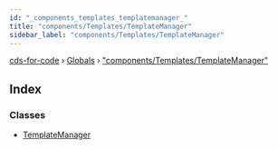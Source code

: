 ```yaml
---
id: "_components_templates_templatemanager_"
title: "components/Templates/TemplateManager"
sidebar_label: "components/Templates/TemplateManager"
---
```


[cds-for-code](../index.md) › [Globals](../globals.md) › ["components/Templates/TemplateManager"](_components_templates_templatemanager_.md)

## Index

### Classes

* [TemplateManager](../classes/_components_templates_templatemanager_.templatemanager.md)
